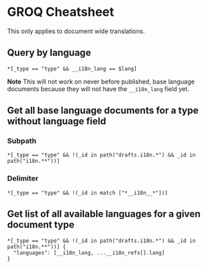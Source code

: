 # GROQ Cheatsheet
This only applies to document wide translations.

## Query by language
```
*[_type == "type" && __i18n_lang == $lang]
```
**Note** This will not work on never before published, base language documents because they will not have the `__i18n_lang` field yet.

## Get all base language documents for a type without language field
### Subpath
```
*[_type == "type" && !(_id in path("drafts.i18n.*") && _id in path("i18n.**"))]
```
### Delimiter
```
*[_type == "type" && !(_id in match ["*__i18n__*"])]
```

## Get list of all available languages for a given document type
```
*[_type == "type" && !(_id in path("drafts.i18n.*") && _id in path("i18n.**"))] {
  "languages": [__i18n_lang, ...__i18n_refs[].lang]
}
```
